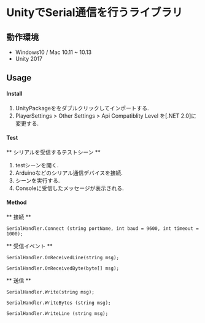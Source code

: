 
# UnityでSerial通信を行うライブラリ

## 動作環境 
- Windows10 / Mac 10.11 ~ 10.13
- Unity 2017


## Usage

#### Install
1. UnityPackageををダブルクリックしてインポートする.
2. PlayerSettings > Other Settings > Api Compatiblity Level を[.NET 2.0]に変更する.


#### Test

** シリアルを受信するテストシーン **

1. testシーンを開く.
2. Arduinoなどのシリアル通信デバイスを接続.
3. シーンを実行する.
4. Consoleに受信したメッセージが表示される.

#### Method

** 接続 **

	SerialHandler.Connect (string portName, int baud = 9600, int timeout = 1000);

** 受信イベント **

	SerialHandler.OnReceivedLine(string msg);	

	SerialHandler.OnReceivedByte(byte[] msg);

** 送信 **
	
	SerialHandler.Write(string msg);
	
	SerialHandler.WriteBytes (string msg);
	
	SerialHandler.WriteLine (string msg);